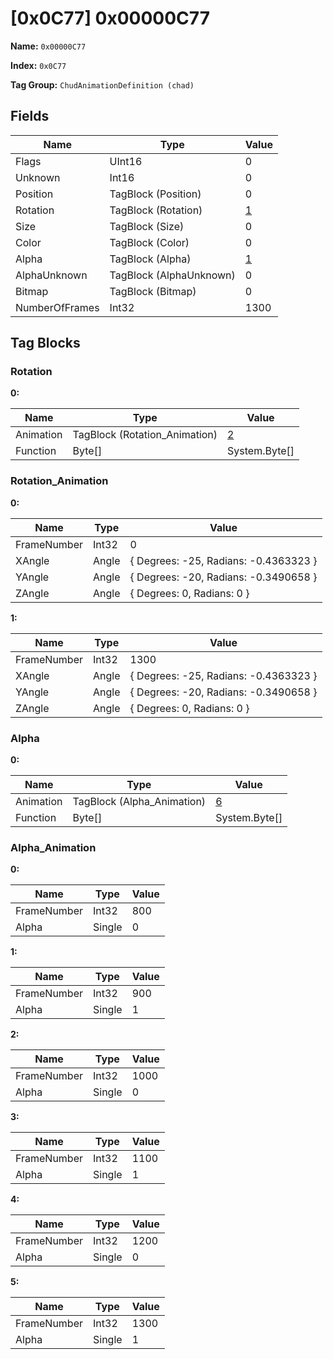 # [0x0C77] 0x00000C77

**Name:** ```0x00000C77```

**Index:** ```0x0C77```

**Tag Group:** ```ChudAnimationDefinition (chad)```

## Fields

Name	| Type	| Value
---	|---	|---	|
Flags	|UInt16	|0
Unknown	|Int16	|0
Position	|TagBlock (Position)	|0
Rotation	|TagBlock (Rotation)	|[1](#rotation)
Size	|TagBlock (Size)	|0
Color	|TagBlock (Color)	|0
Alpha	|TagBlock (Alpha)	|[1](#alpha)
AlphaUnknown	|TagBlock (AlphaUnknown)	|0
Bitmap	|TagBlock (Bitmap)	|0
NumberOfFrames	|Int32	|1300


## Tag Blocks

### Rotation

**0:**

Name	| Type	| Value
---	|---	|---	|
Animation	|TagBlock (Rotation_Animation)	|[2](#rotation_animation)
Function	|Byte[]	|System.Byte[]


### Rotation_Animation

**0:**

Name	| Type	| Value
---	|---	|---	|
FrameNumber	|Int32	|0
XAngle	|Angle	|{ Degrees: -25, Radians: -0.4363323 }
YAngle	|Angle	|{ Degrees: -20, Radians: -0.3490658 }
ZAngle	|Angle	|{ Degrees: 0, Radians: 0 }


**1:**

Name	| Type	| Value
---	|---	|---	|
FrameNumber	|Int32	|1300
XAngle	|Angle	|{ Degrees: -25, Radians: -0.4363323 }
YAngle	|Angle	|{ Degrees: -20, Radians: -0.3490658 }
ZAngle	|Angle	|{ Degrees: 0, Radians: 0 }


### Alpha

**0:**

Name	| Type	| Value
---	|---	|---	|
Animation	|TagBlock (Alpha_Animation)	|[6](#alpha_animation)
Function	|Byte[]	|System.Byte[]


### Alpha_Animation

**0:**

Name	| Type	| Value
---	|---	|---	|
FrameNumber	|Int32	|800
Alpha	|Single	|0


**1:**

Name	| Type	| Value
---	|---	|---	|
FrameNumber	|Int32	|900
Alpha	|Single	|1


**2:**

Name	| Type	| Value
---	|---	|---	|
FrameNumber	|Int32	|1000
Alpha	|Single	|0


**3:**

Name	| Type	| Value
---	|---	|---	|
FrameNumber	|Int32	|1100
Alpha	|Single	|1


**4:**

Name	| Type	| Value
---	|---	|---	|
FrameNumber	|Int32	|1200
Alpha	|Single	|0


**5:**

Name	| Type	| Value
---	|---	|---	|
FrameNumber	|Int32	|1300
Alpha	|Single	|1


